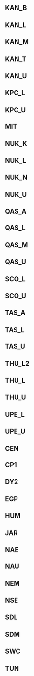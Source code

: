 ## KAN_B
## KAN_L
## KAN_M
## KAN_T
## KAN_U
## KPC_L
## KPC_U
## MIT
## NUK_K
## NUK_L
## NUK_N
## NUK_U
## QAS_A
## QAS_L
## QAS_M
## QAS_U
## SCO_L
## SCO_U
## TAS_A
## TAS_L
## TAS_U
## THU_L2
## THU_L
## THU_U
## UPE_L
## UPE_U
## CEN
## CP1
## DY2
## EGP
## HUM
## JAR
## NAE
## NAU
## NEM
## NSE
## SDL
## SDM
## SWC
## TUN
